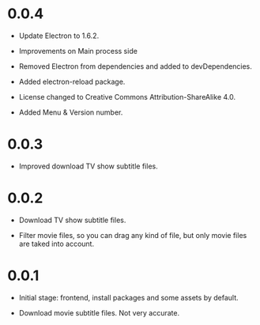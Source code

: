 0.0.4
=====

* Update Electron to 1.6.2.

* Improvements on Main process side

* Removed Electron from dependencies and added to devDependencies.

* Added electron-reload package.

* License changed to Creative Commons Attribution-ShareAlike 4.0.

* Added Menu & Version number.

0.0.3
=====

* Improved download TV show subtitle files.

0.0.2
=====

* Download TV show subtitle files.

* Filter movie files, so you can drag any kind of file, but only movie files are taked into account.

0.0.1
=====

* Initial stage: frontend, install packages and some assets by default.

* Download movie subtitle files. Not very accurate.
